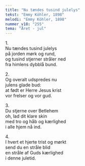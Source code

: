 ```yaml
---
title: "Nu tændes tusind julelys"
tekst: "Emmy Köhler, 1898"
melodi: "Emmy Köhler, 1898"
nummer_v18: "255"
tema: "Året - jul"
---
```


1\.\
Nu tændes tusind julelys\
på jorden mørk og rund,\
og tusind stjerner stråler ned\
fra himlens dybblå bund.

2\.\
Og overalt udspredes nu\
julens glade bud:\
at født er Herre Jesus krist\
vor frelser og vor gud.

3\.\
Du stjerne over Betlehem\
oh, lad dit klare skin\
med tro og håb og kærlighed\
i alle hjem nå ind.

4\.\
I hvert et hjerte trist og mørkt\
send du en stråle blid\
en stråle af Guds kærlighed\
i denne juletid.
